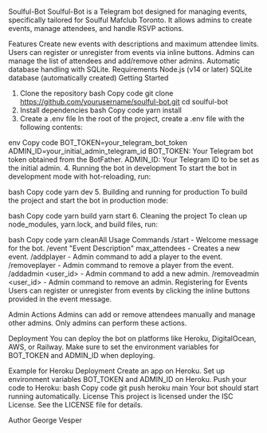 Soulful-Bot
Soulful-Bot is a Telegram bot designed for managing events, specifically tailored for Soulful Mafclub Toronto. It allows admins to create events, manage attendees, and handle RSVP actions.

Features
Create new events with descriptions and maximum attendee limits.
Users can register or unregister from events via inline buttons.
Admins can manage the list of attendees and add/remove other admins.
Automatic database handling with SQLite.
Requirements
Node.js (v14 or later)
SQLite database (automatically created)
Getting Started
1. Clone the repository
   bash
   Copy code
   git clone https://github.com/yourusername/soulful-bot.git
   cd soulful-bot
2. Install dependencies
   bash
   Copy code
   yarn install
3. Create a .env file
   In the root of the project, create a .env file with the following contents:

env
Copy code
BOT_TOKEN=your_telegram_bot_token
ADMIN_ID=your_initial_admin_telegram_id
BOT_TOKEN: Your Telegram bot token obtained from the BotFather.
ADMIN_ID: Your Telegram ID to be set as the initial admin.
4. Running the bot in development
   To start the bot in development mode with hot-reloading, run:

bash
Copy code
yarn dev
5. Building and running for production
   To build the project and start the bot in production mode:

bash
Copy code
yarn build
yarn start
6. Cleaning the project
   To clean up node_modules, yarn.lock, and build files, run:

bash
Copy code
yarn cleanAll
Usage
Commands
/start - Welcome message for the bot.
/event "Event Description" max_attendees - Creates a new event.
/addplayer <name> - Admin command to add a player to the event.
/removeplayer <name> - Admin command to remove a player from the event.
/addadmin <user_id> - Admin command to add a new admin.
/removeadmin <user_id> - Admin command to remove an admin.
Registering for Events
Users can register or unregister from events by clicking the inline buttons provided in the event message.

Admin Actions
Admins can add or remove attendees manually and manage other admins. Only admins can perform these actions.

Deployment
You can deploy the bot on platforms like Heroku, DigitalOcean, AWS, or Railway. Make sure to set the environment variables for BOT_TOKEN and ADMIN_ID when deploying.

Example for Heroku Deployment
Create an app on Heroku.
Set up environment variables BOT_TOKEN and ADMIN_ID on Heroku.
Push your code to Heroku:
bash
Copy code
git push heroku main
Your bot should start running automatically.
License
This project is licensed under the ISC License. See the LICENSE file for details.

Author
George Vesper
